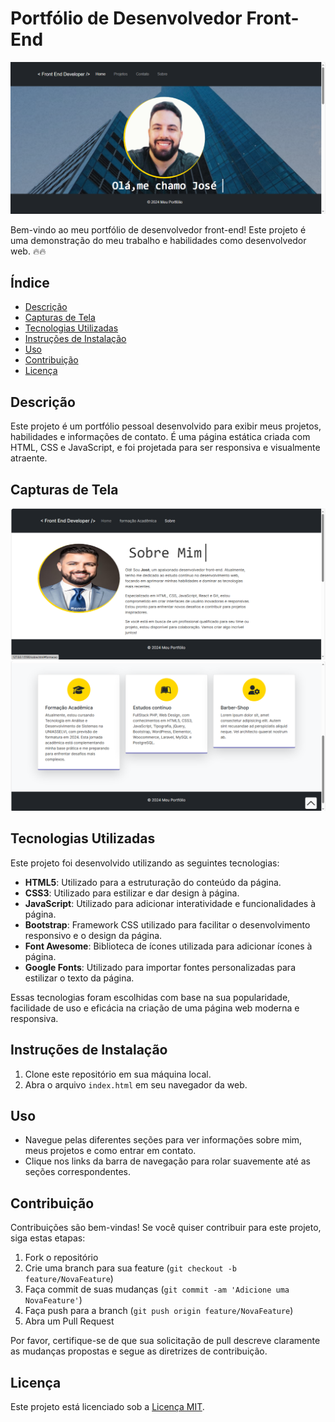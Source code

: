 # Portfólio de Desenvolvedor Front-End

![FrontEnd-Developer](./imgs/meu-portifolio.png)

Bem-vindo ao meu portfólio de desenvolvedor front-end! Este projeto é uma demonstração do meu trabalho e habilidades como desenvolvedor web. 🔥🔥

## Índice

- [Descrição](#descrição)
- [Capturas de Tela](#capturas-de-tela)
- [Tecnologias Utilizadas](#tecnologias-utilizadas)
- [Instruções de Instalação](#instruções-de-instalação)
- [Uso](#uso)
- [Contribuição](#contribuição)
- [Licença](#licença)

## Descrição

Este projeto é um portfólio pessoal desenvolvido para exibir meus projetos, habilidades e informações de contato. É uma página estática criada com HTML, CSS e JavaScript, e foi projetada para ser responsiva e visualmente atraente.

## Capturas de Tela

![Captura de Tela 1](./imgs/sobre-mim.png)
![Captura de Tela 2](./imgs/formação.png)

## Tecnologias Utilizadas

Este projeto foi desenvolvido utilizando as seguintes tecnologias:

- **HTML5**: Utilizado para a estruturação do conteúdo da página.
- **CSS3**: Utilizado para estilizar e dar design à página.
- **JavaScript**: Utilizado para adicionar interatividade e funcionalidades à página.
- **Bootstrap**: Framework CSS utilizado para facilitar o desenvolvimento responsivo e o design da página.
- **Font Awesome**: Biblioteca de ícones utilizada para adicionar ícones à página.
- **Google Fonts**: Utilizado para importar fontes personalizadas para estilizar o texto da página.

Essas tecnologias foram escolhidas com base na sua popularidade, facilidade de uso e eficácia na criação de uma página web moderna e responsiva.

## Instruções de Instalação

1. Clone este repositório em sua máquina local.
2. Abra o arquivo `index.html` em seu navegador da web.

## Uso

- Navegue pelas diferentes seções para ver informações sobre mim, meus projetos e como entrar em contato.
- Clique nos links da barra de navegação para rolar suavemente até as seções correspondentes.

## Contribuição

Contribuições são bem-vindas! Se você quiser contribuir para este projeto, siga estas etapas:

1. Fork o repositório
2. Crie uma branch para sua feature (`git checkout -b feature/NovaFeature`)
3. Faça commit de suas mudanças (`git commit -am 'Adicione uma NovaFeature'`)
4. Faça push para a branch (`git push origin feature/NovaFeature`)
5. Abra um Pull Request

Por favor, certifique-se de que sua solicitação de pull descreve claramente as mudanças propostas e segue as diretrizes de contribuição.

## Licença

Este projeto está licenciado sob a [Licença MIT](./LICENSE).

